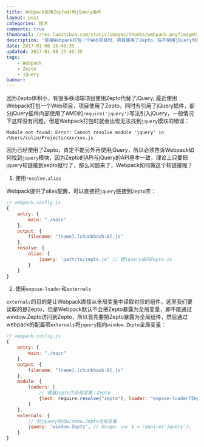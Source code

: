 ```yaml
---
title: Webpack使用Zepto引用jQuery插件
layout: post
categories: 技术
comments: true
thumbnail: //res.luozhihua.com/static/images/thumbs/webpack.png?imageView2/1/w/345/h/163
description: '使用Webpack打包一个Web项目时，项目使用了Zepto，在不使用jQuery时如何保障jQuery插件中require("jquery")不会抛出Module Not Found的错误？'
date: 2017-01-08 15:40:35
updated: 2017-01-08 15:40:35
tags: 
    - Webpack
    - Zepto
    - jQuery
banner:
---
```


因为Zepto体积小，有很多移动端项目使用Zepto代替了jQuery, 最近使用Webpack打包一个Web项目，项目使用了Zepto，同时有引用了jQuery插件，部分jQuery插件内部使用了AMD的`require('jquery')`写法引入jQuery，一般情况下这样没有问题，但是Webpack打包时就会出现无法找到`jquery`模块的错误：

```
Module not found: Error: Cannot resolve module 'jquery' in /Users/colin/Projects/xxx/xxx.js
```

因为已经使用了Zepto，肯定不能另外再使用jQuery，所以必须告诉Webpack如何找到`jquery`模块，因为Zepto的API与jQuery的API基本一致，理论上只要把jquery软链接到zepto就行了，那么问题来了，Webpack如何做这个软链接呢？

1. 使用`resolve.alias`

Webpack提供了alias配置，可以直接把`jquery`链接到`Zepto`库：

```javascript
// webpack.config.js
{
    entry: {
        main: "./main"
    },
    output: {
        filename: "[name].[chunkhash:8].js"
    },
    resolve: {
        alias: {
            jquery: 'path/to/zepto.js' // 把jquery指向Zepto.js
        }
    }
}
```

2. 使用`expose-loader`和`externals`

`externals`的目的是让Webpack直接从全局变量中读取对应的组件，这里我们要读取的是Zepto，但是Webpack默认不会把Zepto暴露为全局变量，即不能通过window.Zepto访问到Zepto，所以首先要把Zepto暴露为全局组件，然后通过webpack的配置项`externals`将`jquery`指向`window.Zepto`全局变量：

```javascript
// webpack.config.js
{
    entry: {
        main: "./main"
    },
    output: {
        filename: "[name].[chunkhash:8].js"
    },
    module: {
        loaders: [
            // 暴露zepto为全局变量：Zepto
            {test: require.resolve("zepto"), loader: "expose-loader?Zepto" }
        ]
    },
    externals: {
        // 将jquery指向window.Zepto全局变量
        jquery: 'window.Zepto', // Usage: var $ = require('jquery');
    }
}
```
